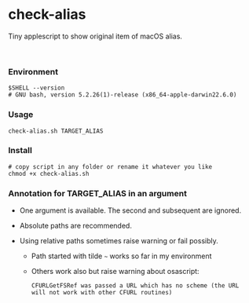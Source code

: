 # check-alias
Tiny applescript to show original item of macOS alias.

<br>

### Environment
```shell
$SHELL --version
# GNU bash, version 5.2.26(1)-release (x86_64-apple-darwin22.6.0)
```

### Usage
```shell
check-alias.sh TARGET_ALIAS
```

### Install
```shell
# copy script in any folder or rename it whatever you like
chmod +x check-alias.sh
```

### Annotation for TARGET_ALIAS in an argument
- One argument is available. The second and subsequent are ignored.
- Absolute paths are recommended.
- Using relative paths sometimes raise warning or fail possibly.

  - Path started with tilde `~` works so far in my environment
  - Others work also but raise warning about osascript:

    ```
    CFURLGetFSRef was passed a URL which has no scheme (the URL will not work with other CFURL routines)
    ```
